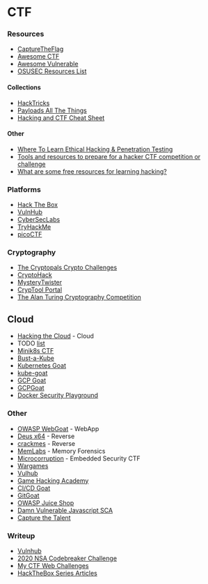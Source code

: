 # CTF

### Resources

* [CaptureTheFlag](https://ctftime.org)
* [Awesome CTF](https://github.com/apsdehal/awesome-ctf)
* [Awesome Vulnerable](https://github.com/kaiiyer/awesome-vulnerable)
* [OSUSEC Resources List](https://www.osusec.org/resources)

#### Collections

* [HackTricks](https://book.hacktricks.xyz)
* [Payloads All The Things](https://github.com/swisskyrepo/PayloadsAllTheThings)
* [Hacking and CTF Cheat Sheet](https://github.com/hasamba/Hacking-and-CTF-Cheat-Sheet)

#### Other

* [Where To Learn Ethical Hacking & Penetration Testing](https://www.infosecmatter.com/learn-ethical-hacking-ultimate-list-of-resources-to-practice)
* [Tools and resources to prepare for a hacker CTF competition or challenge](https://resources.infosecinstitute.com/topic/tools-of-trade-and-resources-to-prepare-in-a-hacker-ctf-competition-or-challenge)
* [What are some free resources for learning hacking?](https://www.reddit.com/r/Hacking\_Tutorials/comments/qjvx56/comment/hisopy0)

### Platforms

* [Hack The Box](https://www.hackthebox.eu)
* [VulnHub](https://www.vulnhub.com)
* [CyberSecLabs](https://www.cyberseclabs.co.uk)
* [TryHackMe](https://tryhackme.com)
* [picoCTF](https://picoctf.org)

### Cryptography

* [The Cryptopals Crypto Challenges](https://cryptopals.com)
* [CryptoHack](https://cryptohack.org)
* [MysteryTwister](https://www.mysterytwisterc3.org)
* [CrypTool Portal](https://www.cryptool.org)
* [The Alan Turing Cryptography Competition](https://www.maths.manchester.ac.uk/cryptography\_competition/index.php)

## Cloud

* [Hacking the Cloud](https://hackingthe.cloud) - Cloud
* TODO [list](https://mobile.twitter.com/0xAs1F/status/1480605815039877130)
* [Minik8s CTF](https://github.com/quarkslab/minik8s-ctf)
* [Bust-a-Kube](https://www.bustakube.com)
* [Kubernetes Goat](https://madhuakula.com/kubernetes-goat)
* [kube-goat](https://github.com/ksoclabs/kube-goat)
* [GCP Goat](https://gcpgoat.joshuajebaraj.com)
* [GCPGoat](https://github.com/ine-labs/GCPGoat)
* [Docker Security Playground](https://github.com/DockerSecurityPlayground/DSP)

### Other

* [OWASP WebGoat](https://owasp.org/www-project-webgoat) - WebApp
* [Deus x64](https://deusx64.ai) - Reverse
* [crackmes](https://crackmes.one) - Reverse
* [MemLabs](https://github.com/stuxnet999/MemLabs) - Memory Forensics
* [Microcorruption](https://microcorruption.com) - Embedded Security CTF
* [Wargames](https://overthewire.org)
* [Vulhub](https://vulhub.org)
* [Game Hacking Academy](https://gamehacking.academy)
* [CI/CD Goat](https://github.com/cider-security-research/cicd-goat)
* [GitGoat](https://github.com/arnica-ext/GitGoat)
* [OWASP Juice Shop](https://owasp.org/www-project-juice-shop)
* [Damn Vulnerable Javascript SCA](https://github.com/lunasec-io/damn-vulnerable-js-sca)
* [Capture the Talent](https://capturethetalent.co.uk)

### Writeup

* [Vulnhub](https://github.com/Vanshal/Vulnhub-Writeups)
* [2020 NSA Codebreaker Challenge](https://github.com/luker983/nsa-codebreaker-2020)
* [My CTF Web Challenges](https://github.com/orangetw/My-CTF-Web-Challenges)
* [HackTheBox Series Articles](https://dev.to/artis3n/series/4758)
